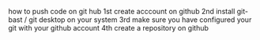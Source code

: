 how to push code on git hub
1st create acccount on github
2nd install git-bast / git desktop on your system
3rd make sure you have configured your git with your github account
4th create a repository on github